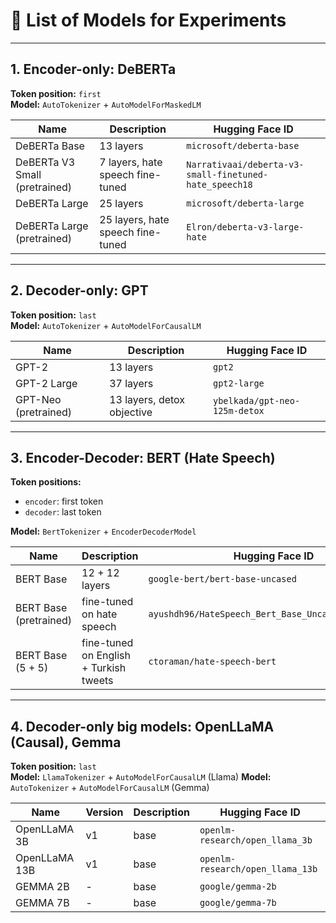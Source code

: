 # 🧪 List of Models for Experiments

---

## 1. Encoder-only: DeBERTa

**Token position:** `first`  
**Model:** `AutoTokenizer` + `AutoModelForMaskedLM`

| Name | Description | Hugging Face ID |
|------|-------------|------------------|
| DeBERTa Base | 13 layers | `microsoft/deberta-base` |
| DeBERTa V3 Small (pretrained) | 7 layers, hate speech fine-tuned | `Narrativaai/deberta-v3-small-finetuned-hate_speech18` |
| DeBERTa Large | 25 layers | `microsoft/deberta-large` |
| DeBERTa Large (pretrained) | 25 layers, hate speech fine-tuned | `Elron/deberta-v3-large-hate` |

---

## 2. Decoder-only: GPT

**Token position:** `last`  
**Model:** `AutoTokenizer` + `AutoModelForCausalLM`

| Name | Description | Hugging Face ID |
|------|-------------|------------------|
| GPT-2 | 13 layers | `gpt2` |
| GPT-2 Large | 37 layers | `gpt2-large` |
| GPT-Neo (pretrained) | 13 layers, detox objective | `ybelkada/gpt-neo-125m-detox` |

---

## 3. Encoder-Decoder: BERT (Hate Speech)

**Token positions:**  
- `encoder`: first token  
- `decoder`: last token  

**Model:** `BertTokenizer` + `EncoderDecoderModel`

| Name | Description | Hugging Face ID |
|------|-------------|------------------|
| BERT Base | 12 + 12 layers | `google-bert/bert-base-uncased` |
| BERT Base (pretrained) | fine-tuned on hate speech | `ayushdh96/HateSpeech_Bert_Base_Uncased_Fine_Tuned` |
| BERT Base (5 + 5) | fine-tuned on English + Turkish tweets | `ctoraman/hate-speech-bert` |

---

## 4. Decoder-only big models: OpenLLaMA (Causal), Gemma

**Token position:** `last`  
**Model:** `LlamaTokenizer` + `AutoModelForCausalLM` (Llama)
**Model:** `AutoTokenizer` + `AutoModelForCausalLM` (Gemma)


| Name | Version | Description | Hugging Face ID |
|------|---------|-------------|------------------|
| OpenLLaMA 3B | v1 | base | `openlm-research/open_llama_3b` |
| OpenLLaMA 13B | v1 | base | `openlm-research/open_llama_13b` |
| GEMMA 2B | - | base | `google/gemma-2b` |
| GEMMA 7B | - | base | `google/gemma-7b` |
